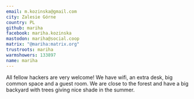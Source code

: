```yaml
---
email: m.kozinska@gmail.com
city: Zalesie Górne
country: PL
github: mariha
facebook: mariha.kozinska
mastodon: mariha@social.coop
matrix: "@mariha:matrix.org"
trustroots: mariha
warmshowers: 133897
name: mariha
---
```


All fellow hackers are very welcome! We have wifi, an extra desk, big common space and a guest room. We are close to the forest and have a big backyard with trees giving nice shade in the summer.
